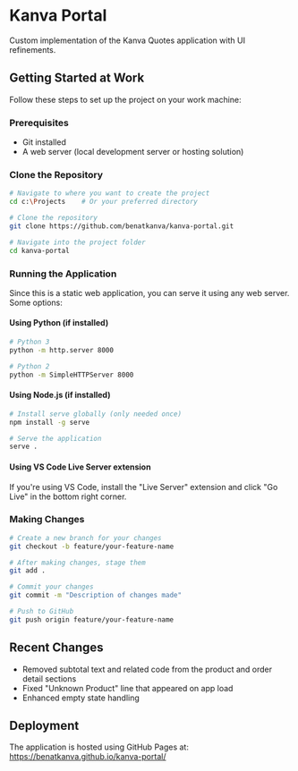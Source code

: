 # Kanva Portal

Custom implementation of the Kanva Quotes application with UI refinements.

## Getting Started at Work

Follow these steps to set up the project on your work machine:

### Prerequisites
- Git installed
- A web server (local development server or hosting solution)

### Clone the Repository

```bash
# Navigate to where you want to create the project
cd c:\Projects    # Or your preferred directory

# Clone the repository
git clone https://github.com/benatkanva/kanva-portal.git

# Navigate into the project folder
cd kanva-portal
```

### Running the Application

Since this is a static web application, you can serve it using any web server. Some options:

#### Using Python (if installed)
```bash
# Python 3
python -m http.server 8000

# Python 2
python -m SimpleHTTPServer 8000
```

#### Using Node.js (if installed)
```bash
# Install serve globally (only needed once)
npm install -g serve

# Serve the application
serve .
```

#### Using VS Code Live Server extension
If you're using VS Code, install the "Live Server" extension and click "Go Live" in the bottom right corner.

### Making Changes

```bash
# Create a new branch for your changes
git checkout -b feature/your-feature-name

# After making changes, stage them
git add .

# Commit your changes
git commit -m "Description of changes made"

# Push to GitHub
git push origin feature/your-feature-name
```

## Recent Changes
- Removed subtotal text and related code from the product and order detail sections
- Fixed "Unknown Product" line that appeared on app load
- Enhanced empty state handling

## Deployment
The application is hosted using GitHub Pages at: https://benatkanva.github.io/kanva-portal/
